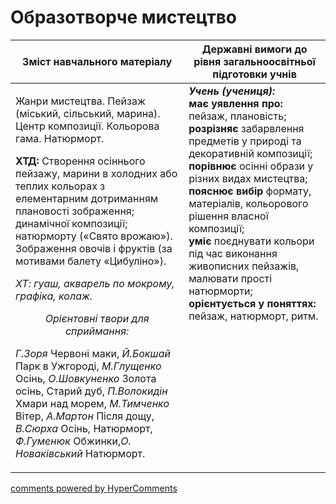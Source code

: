 <div id="hypercomments_widget" class="js-hypercomments-widget invisible"></div>

Образотворче мистецтво
=============================================

<table>
<thead>
  <tr>
    <th width="55%" align="center">Зміст навчального матеріалу</th>
    <th width="45%" align="center">Державні вимоги до рівня загальноосвітньої підготовки учнів</th>
  </tr>
</thead>
<tbody>
  <tr>
    <td width="55%" style="vertical-align:top !important;">
<p>Жанри мистецтва. Пейзаж (міський, сільський, марина). Центр композиції. Кольорова гама. Натюрморт.</p>   
<p><b>ХТД:</b> Створення осіннього пейзажу, марини в холодних або теплих кольорах з елементарним дотриманням плановості зображення; динамічної композиції; натюрморту («Свято врожаю»). Зображення овочів і фруктів (за мотивами балету «Цибуліно»).</p>
<p><i>ХТ: гуаш, акварель по мокрому, графіка, колаж.</i></p>
<center><i>Орієнтовні твори для сприймання:</i></center>
<p><i>Г.Зоря</i> Червоні маки, <i>Й.Бокшай</i> Парк в Ужгороді, <i>М.Глущенко</i> Осінь, <i>О.Шовкуненко</i> Золота осінь, Старий дуб, <i>П.Волокидін</i> Хмари над морем, <i>М.Тимченко</i> Вітер, <i>А.Мартон</i> Після дощу, <i>В.Сюрха</i> Осінь, Натюрморт, <i>Ф.Гуменюк</i> Обжинки,<i>О. Новаківський</i>  Натюрморт.</p>
	</td>
<td width="45%" style="vertical-align:top !important;"><b><i>Учень (учениця):</i></b><br>
<b>має уявлення про:</b> пейзаж, плановість;<br>
<b>розрізняє</b> забарвлення предметів у природі та декоративній композиції;<br>
<b>порівнює</b> осінні образи у різних видах мистецтва;<br>
<b>пояснює вибір</b> формату, матеріалів, кольорового рішення власної композиції;<br>
<b>уміє</b> поєднувати кольори під час виконання живописних пейзажів, малювати прості натюрморти;<br>
<b>орієнтується у поняттях:</b> пейзаж, натюрморт, ритм.<br>
</td>
	</tr>
</tbody>
</table>

<div class="js-hypercomments-container">
<a href="http://hypercomments.com" class="hc-link" title="comments widget">comments powered by HyperComments</a>
</div>